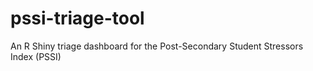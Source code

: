 # pssi-triage-tool
An R Shiny triage dashboard for the Post-Secondary Student Stressors Index (PSSI)
